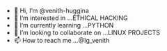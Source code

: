 - 👋 Hi, I’m @venith-huggina
- 👀 I’m interested in ...ETHICAL HACKING
- 🌱 I’m currently learning ...PYTHON
- 💞️ I’m looking to collaborate on ...LINUX PROJECTS
- 📫 How to reach me ...@Ig_venith 

<!---
venith-huggina/venith-huggina is a ✨ special ✨ repository because its `README.md` (this file) appears on your GitHub profile.
You can click the Preview link to take a look at your changes.
--->
